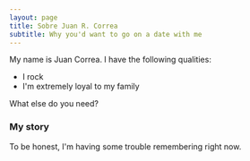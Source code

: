 ```yaml
---
layout: page
title: Sobre Juan R. Correa
subtitle: Why you'd want to go on a date with me
---
```


My name is Juan Correa. I have the following qualities:

- I rock
- I'm extremely loyal to my family

What else do you need?

### My story

To be honest, I'm having some trouble remembering right now.
